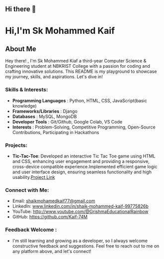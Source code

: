 ## Hi there 👋


# Hi,I'm Sk Mohammed Kaif

## About Me

Hey there! , I'm Sk Mohammed Kiaf a third-year Computer Science & Engineering student at NBKRIST College with a passion for coding and crafting innovative solutions. This README is my playground to showcase my journey, skills, and aspirations. Let's dive in!

### Skills & Interests:

- **Programming Languages**          : Python, HTML, CSS, JavaScript(basic knowledge)
- **Frameworks/Libraries**           : Django
- **Databases**                      : MySQL, MongoDB
- **Developer Tools**                : Git/Github, Google Colab, VS Code
- **Interests**                      : Problem-Solving, Competitive Programming, Open-Source Contributions, Participating in Hackathons

### Projects:

- **Tic-Tac-Toe**: Developed an interactive Tic Tac Toe game using HTML and CSS, enhancing user engagement and
 providing a responsive, cross-device compatible experience.Implemented efficient game logic and user interface design,
 ensuring seamless functionality and high usability.[Project Link](https://github.com/Kaif-74/TSS22KB1A05G0)
 
### Connect with Me:

- Email: shaikmohamedkaif77@gmail.com
- LinkedIn: www.linkedin.com/in/shaik-mohammed-kaif-99775826b
- YouTube: http://www.youtube.com/@GrishmaEducationalRainbow
- GitHub: https://github.com/Kaif-74M

### Feedback Welcome :
- I'm still learning and growing as a developer, so I always welcome constructive feedback and suggestions. Feel free to reach out to me on any platform above, and let's connect!

